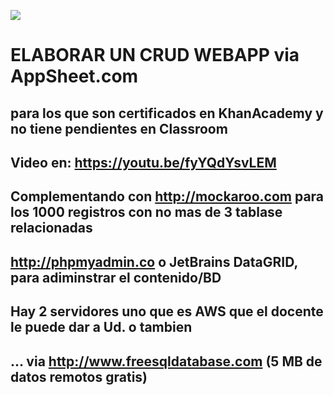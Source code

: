 ![](https://static1.squarespace.com/static/555dc243e4b0fa866e3e41a9/t/5926bcdf9de4bbba0f69cd10/1495710948784/?format=2500w)


# ELABORAR UN CRUD WEBAPP via AppSheet.com 
## para los que son certificados en KhanAcademy y no tiene pendientes en Classroom
##
## Video en: https://youtu.be/fyYQdYsvLEM
##
## Complementando con http://mockaroo.com para los 1000 registros con no mas de 3  tablase relacionadas
## http://phpmyadmin.co o JetBrains DataGRID, para adiminstrar el contenido/BD 
## Hay 2 servidores uno que es AWS que el docente le puede dar a Ud. o tambien 
## ... via http://www.freesqldatabase.com (5 MB de datos remotos gratis)

